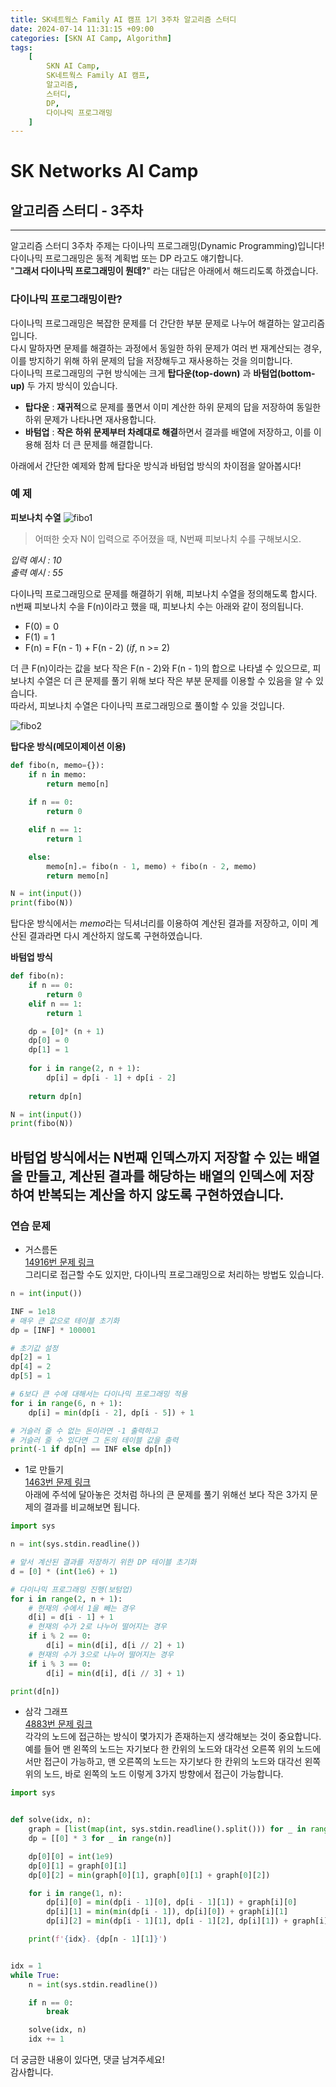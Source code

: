 ```yaml
---
title: SK네트웍스 Family AI 캠프 1기 3주차 알고리즘 스터디
date: 2024-07-14 11:31:15 +09:00
categories: [SKN AI Camp, Algorithm]
tags: 
    [
        SKN AI Camp,
        SK네트웍스 Family AI 캠프,
        알고리즘,
	    스터디,
        DP,
        다이나믹 프로그래밍
    ]
---
```


# SK Networks AI Camp
## 알고리즘 스터디 - 3주차
- - -  
알고리즘 스터디 3주차 주제는 다이나믹 프로그래밍(Dynamic Programming)입니다!  
다이나믹 프로그래밍은 동적 계획법 또는 DP 라고도 얘기합니다.  
"**그래서 다이나믹 프로그래밍이 뭔데?**" 라는 대답은 아래에서 해드리도록 하겠습니다.
  
### 다이나믹 프로그래밍이란?  
다이나믹 프로그래밍은 복잡한 문제를 더 간단한 부분 문제로 나누어 해결하는 알고리즘입니다.  
다시 말하자면 문제를 해결하는 과정에서 동일한 하위 문제가 여러 번 재계산되는 경우, 
이를 방지하기 위해 하위 문제의 답을 저장해두고 재사용하는 것을 의미합니다.  
다이나믹 프로그래밍의 구현 방식에는 크게 **탑다운(top-down)** 과 **바텀업(bottom-up)** 
두 가지 방식이 있습니다.  

* **탑다운** : **재귀적**으로 문제를 풀면서 이미 계산한 하위 문제의 답을 저장하여 
    동일한 하위 문제가 나타나면 재사용합니다.
* **바텀업** : **작은 하위 문제부터 차례대로 해결**하면서 결과를 배열에 저장하고, 
    이를 이용해 점차 더 큰 문제를 해결합니다.
  
아래에서 간단한 예제와 함께 탑다운 방식과 바텀업 방식의 차이점을 알아봅시다!  

### 예 제
**피보나치 수열**
![fibo1](https://github.com/user-attachments/assets/11e5c2f7-687e-4615-a238-fbc1fcce4abc)
> 어떠한 숫자 N이 입력으로 주어졌을 때, N번째 피보나치 수를 구해보시오.

*입력 예시 : 10*  
*출력 예시 : 55*  

다이나믹 프로그래밍으로 문제를 해결하기 위해, 피보나치 수열을 정의해도록 합시다.  
n번째 피보나치 수을 F(n)이라고 했을 때, 피보나치 수는 아래와 같이 정의됩니다.  
* F(0) = 0
* F(1) = 1
* F(n) = F(n - 1) + F(n - 2) (*if*, n >= 2)   
  
더 큰 F(n)이라는 값을 보다 작은 F(n - 2)와 F(n - 1)의 합으로 나타낼 수 있으므로, 
피보나치 수열은 더 큰 문제를 풀기 위해 보다 작은 부분 문제를 이용할 수 있음을 알 수 있습니다.  
따라서, 피보나치 수열은 다이나믹 프로그래밍으로 풀이할 수 있을 것입니다.  
  
![fibo2](https://github.com/user-attachments/assets/5add2d03-3a52-4eab-948b-461af6bea0ee)
  
**탑다운 방식(메모이제이션 이용)** 
  
```python
def fibo(n, memo={}):
    if n in memo:
        return memo[n]
    
    if n == 0:
        return 0

    elif n == 1:
        return 1

    else:
        memo[n].= fibo(n - 1, memo) + fibo(n - 2, memo)
        return memo[n]

N = int(input())
print(fibo(N))
```
  
탑다운 방식에서는 *memo*라는 딕셔너리를 이용하여 계산된 결과를 저장하고, 
이미 계산된 결과라면 다시 계산하지 않도록 구현하였습니다.  
  
**바텀업 방식**
  
```python
def fibo(n):
    if n == 0:
        return 0
    elif n == 1:
        return 1

    dp = [0]* (n + 1)
    dp[0] = 0
    dp[1] = 1
    
    for i in range(2, n + 1):
        dp[i] = dp[i - 1] + dp[i - 2]
    
    return dp[n]

N = int(input())
print(fibo(N))
```
  
바텀업 방식에서는 N번째 인덱스까지 저장할 수 있는 배열을 만들고, 계산된 결과를 해당하는 
배열의 인덱스에 저장하여 반복되는 계산을 하지 않도록 구현하였습니다.
---
  
### 연습 문제
* 거스름돈  
[14916번 문제 링크](https://www.acmicpc.net/problem/14916)  
그리디로 접근할 수도 있지만, 다이나믹 프로그래밍으로 처리하는 방법도 있습니다.  

```python
n = int(input())

INF = 1e18
# 매우 큰 값으로 테이블 초기화
dp = [INF] * 100001

# 초기값 설정
dp[2] = 1
dp[4] = 2
dp[5] = 1

# 6보다 큰 수에 대해서는 다이나믹 프로그래밍 적용
for i in range(6, n + 1):
    dp[i] = min(dp[i - 2], dp[i - 5]) + 1

# 거슬러 줄 수 없는 돈이라면 -1 출력하고
# 거슬러 줄 수 있다면 그 돈의 테이블 값을 출력
print(-1 if dp[n] == INF else dp[n])
```
  
* 1로 만들기  
[1463번 문제 링크](https://www.acmicpc.net/problem/1463)  
아래에 주석에 달아놓은 것처럼 
하나의 큰 문제를 풀기 위해선 보다 작은 3가지 문제의 결과를 비교해보면 됩니다.
  
```python
import sys

n = int(sys.stdin.readline())

# 앞서 계산된 결과를 저장하기 위한 DP 테이블 초기화
d = [0] * (int(1e6) + 1)

# 다이나믹 프로그래밍 진행(보텀업)
for i in range(2, n + 1):
    # 현재의 수에서 1을 빼는 경우
    d[i] = d[i - 1] + 1
    # 현재의 수가 2로 나누어 떨어지는 경우
    if i % 2 == 0:
        d[i] = min(d[i], d[i // 2] + 1)
    # 현재의 수가 3으로 나누어 떨어지는 경우
    if i % 3 == 0:
        d[i] = min(d[i], d[i // 3] + 1)

print(d[n])
```
  
* 삼각 그래프  
[4883번 문제 링크](https://www.acmicpc.net/problem/4883)   
각각의 노드에 접근하는 방식이 몇가지가 존재하는지 생각해보는 것이 중요합니다.  
예를 들어 맨 왼쪽의 노드는 자기보다 한 칸위의 노드와 대각선 오른쪽 위의 노드에서만 
접근이 가능하고, 맨 오른쪽의 노드는 자기보다 한 칸위의 노드와 대각선 왼쪽 위의 노드,
바로 왼쪽의 노드 이렇게 3가지 방향에서 접근이 가능합니다.  

```python
import sys


def solve(idx, n):
    graph = [list(map(int, sys.stdin.readline().split())) for _ in range(n)]
    dp = [[0] * 3 for _ in range(n)]

    dp[0][0] = int(1e9)
    dp[0][1] = graph[0][1]
    dp[0][2] = min(graph[0][1], graph[0][1] + graph[0][2])

    for i in range(1, n):
        dp[i][0] = min(dp[i - 1][0], dp[i - 1][1]) + graph[i][0]
        dp[i][1] = min(min(dp[i - 1]), dp[i][0]) + graph[i][1]
        dp[i][2] = min(dp[i - 1][1], dp[i - 1][2], dp[i][1]) + graph[i][2]

    print(f'{idx}. {dp[n - 1][1]}')


idx = 1
while True:
    n = int(sys.stdin.readline())

    if n == 0:
        break

    solve(idx, n)
    idx += 1
```

더 궁금한 내용이 있다면, 댓글 남겨주세요!  
감사합니다.